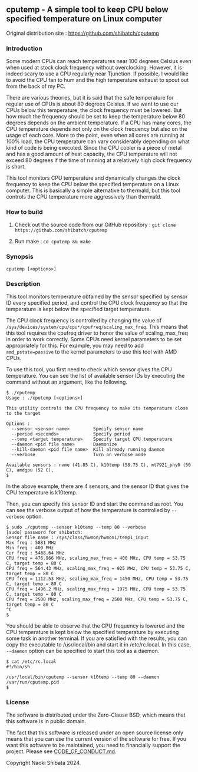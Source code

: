 ## cputemp - A simple tool to keep CPU below specified temperature on Linux computer

Original distribution site : https://github.com/shibatch/cputemp


### Introduction

Some modern CPUs can reach temperatures near 100 degrees Celsius even
when used at stock clock frequency without overclocking. However, it
is indeed scary to use a CPU regularly near Tjunction. If possible, I
would like to avoid the CPU fan to hum and the high temperature
exhaust to spout out from the back of my PC.

There are various theories, but it is said that the safe temperature
for regular use of CPUs is about 80 degrees Celsius. If we want to use
our CPUs below this temperature, the clock frequency must be
lowered. But how much the frequency should be set to keep the
temperature below 80 degrees depends on the ambient temperature. If a
CPU has many cores, the CPU temperature depends not only on the clock
frequency but also on the usage of each core. More to the point, even
when all cores are running at 100% load, the CPU temperature can vary
considerably depending on what kind of code is being executed. Since
the CPU cooler is a piece of metal and has a good amount of heat
capacity, the CPU temperature will not exceed 80 degrees if the time
of running at a relatively high clock frequency is short.

This tool monitors CPU temperature and dynamically changes the clock
frequency to keep the CPU below the specified temperature on a Linux
computer. This is basically a simple alternative to thermald, but this
tool controls the CPU temperature more aggressively than thermald.


### How to build

1. Check out the source code from our GitHub repository :
`git clone https://github.com/shibatch/cputemp`

2. Run make :
`cd cputemp && make`


### Synopsis

`cputemp [<options>]`


### Description

This tool monitors temperature obtained by the sensor specified by
sensor ID every specified period, and control the CPU clock frequency
so that the temperature is kept below the specified target
temperature.

The CPU clock frequency is controlled by changing the value of
`/sys/devices/system/cpu/cpu*/cpufreq/scaling_max_freq`. This means
that this tool requires the cpufreq driver to honor the value of
scaling_max_freq in order to work correctly. Some CPUs need kernel
parameters to be set appropriately for this. For example, you may
need to add `amd_pstate=passive` to the kernel parameters to use
this tool with AMD CPUs.

To use this tool, you first need to check which sensor gives the CPU
temperature. You can see the list of available sensor IDs by executing
the command without an argument, like the following.

```
$ ./cputemp
Usage : ./cputemp [<options>]

This utility controls the CPU frequency to make its temperature close to the target

Options :
  --sensor <sensor name>         Specify sensor name
  --period <seconds>             Specify period
  --temp <target temperature>    Specify target CPU temperature
  --daemon <pid file name>       Daemonize
  --kill-daemon <pid file name>  Kill already running daemon
  --verbose                      Turn on verbose mode

Available sensors : nvme (41.85 C), k10temp (58.75 C), mt7921_phy0 (50 C), amdgpu (52 C),
$
```

In the above example, there are 4 sensors, and the sensor ID that
gives the CPU temperature is k10temp.

Then, you can specify this sensor ID and start the command as
root. You can see the verbose output of how the temperature is
controlled by `--verbose` option.

```
$ sudo ./cputemp --sensor k10temp --temp 80 --verbose
[sudo] password for shibatch:
Sensor file name : /sys/class/hwmon/hwmon1/temp1_input
Max freq : 5881 MHz
Min freq : 400 MHz
Cur freq : 5488.64 MHz
CPU freq = 476.966 MHz, scaling_max_freq = 400 MHz, CPU temp = 53.75 C, target temp = 80 C
CPU freq = 564.43 MHz, scaling_max_freq = 925 MHz, CPU temp = 53.75 C, target temp = 80 C
CPU freq = 1112.53 MHz, scaling_max_freq = 1450 MHz, CPU temp = 53.75 C, target temp = 80 C
CPU freq = 1496.2 MHz, scaling_max_freq = 1975 MHz, CPU temp = 53.75 C, target temp = 80 C
CPU freq = 2500 MHz, scaling_max_freq = 2500 MHz, CPU temp = 53.75 C, target temp = 80 C
^C
$ 
```

You should be able to observe that the CPU frequency is lowered and
the CPU temperature is kept below the specified temperature by
executing some task in another terminal. If you are satisfied with the
results, you can copy the executable to /usr/local/bin and start it in
/etc/rc.local. In this case, `--daemon` option can be specified to
start this tool as a daemon.

```
$ cat /etc/rc.local
#!/bin/sh

/usr/local/bin/cputemp --sensor k10temp --temp 80 --daemon /var/run/cputemp.pid
$
```

### License

The software is distributed under the Zero-Clause BSD, which means
that this software is in public domain.

The fact that this software is released under an open source license
only means that you can use the current version of the software for
free. If you want this software to be maintained, you need to
financially support the project. Please see
[CODE_OF_CONDUCT.md](https://github.com/shibatch/nofreelunch?tab=coc-ov-file).

Copyright Naoki Shibata 2024.
